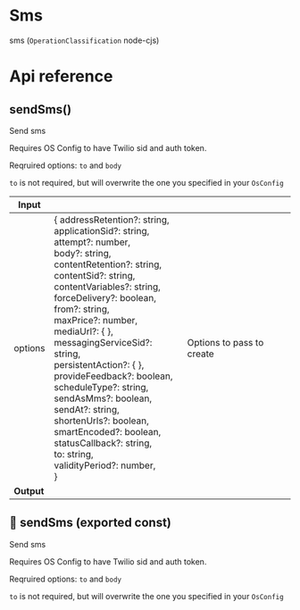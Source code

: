 # Sms

sms (`OperationClassification` node-cjs)



# Api reference

## sendSms()

Send sms

Requires OS Config to have Twilio sid and auth token.

Reqruired options: `to` and `body`

`to` is not required, but will overwrite the one you specified in your `OsConfig`


| Input      |    |    |
| ---------- | -- | -- |
| options | { addressRetention?: string, <br />applicationSid?: string, <br />attempt?: number, <br />body?: string, <br />contentRetention?: string, <br />contentSid?: string, <br />contentVariables?: string, <br />forceDelivery?: boolean, <br />from?: string, <br />maxPrice?: number, <br />mediaUrl?: {  }, <br />messagingServiceSid?: string, <br />persistentAction?: {  }, <br />provideFeedback?: boolean, <br />scheduleType?: string, <br />sendAsMms?: boolean, <br />sendAt?: string, <br />shortenUrls?: boolean, <br />smartEncoded?: boolean, <br />statusCallback?: string, <br />to: string, <br />validityPeriod?: number, <br /> } | Options to pass to create |
| **Output** |    |    |



## 📄 sendSms (exported const)

Send sms

Requires OS Config to have Twilio sid and auth token.

Reqruired options: `to` and `body`

`to` is not required, but will overwrite the one you specified in your `OsConfig`


